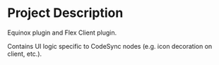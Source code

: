 # Project Description

Equinox plugin and Flex Client plugin. 

Contains UI logic specific to CodeSync nodes (e.g. icon decoration on client, etc.).